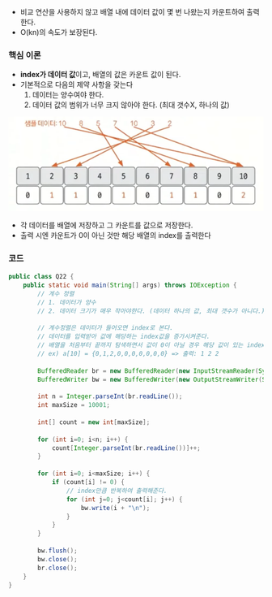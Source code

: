 * 비교 연산을 사용하지 않고 배열 내에 데이터 값이 몇 번 나왔는지 카운트하여 출력한다.
* O(kn)의 속도가 보장된다.

### 핵심 이론

* **index가 데이터 값**이고, 배열의 값은 카운트 값이 된다.
* 기본적으로 다음의 제약 사항을 갖는다
	1. 데이터는 양수여야 한다.
	2. 데이터 값의 범위가 너무 크지 않아야 한다. (최대 갯수X, 하나의 값)


![이미지](/이미지/Pasted%20image%2020240909210832.png)

* 각 데이터를 배열에 저장하고 그 카운트를 값으로 저장한다.
* 출력 시엔 카운트가 0이 아닌 것만 해당 배열의 index를 출력한다

### 코드

```java
public class Q22 {  
    public static void main(String[] args) throws IOException {  
        // 계수 정렬  
        // 1. 데이터가 양수  
        // 2. 데이터 크기가 매우 작아야한다. (데이터 하나의 값, 최대 갯수가 아니다.)  
  
        // 계수정렬은 데이터가 들어오면 index로 본다.  
        // 데이터를 입력받아 값에 해당하는 index값을 증가시켜준다.  
        // 배열을 처음부터 끝까지 탐색하면서 값이 0이 아닐 경우 해당 값이 있는 index를 값만큼 반복하여 출력  
        // ex) a[10] = {0,1,2,0,0,0,0,0,0,0} => 출력: 1 2 2  
  
        BufferedReader br = new BufferedReader(new InputStreamReader(System.in));  
        BufferedWriter bw = new BufferedWriter(new OutputStreamWriter(System.out));  
  
        int n = Integer.parseInt(br.readLine());  
        int maxSize = 10001;  
  
        int[] count = new int[maxSize];  
  
        for (int i=0; i<n; i++) {  
            count[Integer.parseInt(br.readLine())]++;  
        }  
  
        for (int i=0; i<maxSize; i++) {  
            if (count[i] != 0) {  
                // index만큼 반복하여 출력해준다.  
                for (int j=0; j<count[i]; j++) {  
                    bw.write(i + "\n");  
                }  
            }  
        }  
  
        bw.flush();  
        bw.close();  
        br.close();  
    }  
}
```